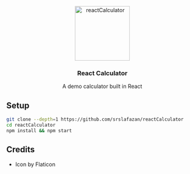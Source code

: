 <p align="center">
  <a href="https://github.com/srslafazan/reactCalculator">
    <img alt="reactCalculator" src="https://image.flaticon.com/icons/svg/149/149169.svg" width="144">
  </a>
</p>

<h3 align="center">
  React Calculator
</h3>

<p align="center">
  A demo calculator built in React
</p>

## Setup

```bash
git clone --depth=1 https://github.com/srslafazan/reactCalculator
cd reactCalculator
npm install && npm start
```

## Credits

- Icon by Flaticon

